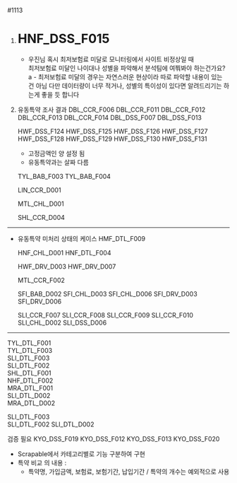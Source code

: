 #1113

1. # HNF_DSS_F015 
	- 우진님 혹시 최저보험료 미달로 모니터링에서 사이트 비정상일 때  
	최저보험료 미달인 나이대나 성별을 파악해서 분석팀에 여쭤봐야 하는건가요?
	a - 최저보험료 미달의 경우는 자연스러운 현상이라 따로 파악할 내용이 있는 건 아님
	다만 데이터량이 너무 적거나, 성별의 특이성이 있다면 알려드리기는 하는게 좋을 듯 합니다


2. 유동특약 조사 결과
	 DBL_CCR_F006 
	 DBL_CCR_F011 
	 DBL_CCR_F012 
	 DBL_CCR_F013 
	 DBL_CCR_F014 
	 DBL_DSS_F007 
	 DBL_DSS_F013  
	
	HWF_DSS_F124
	HWF_DSS_F125
	HWF_DSS_F126
	HWF_DSS_F127
	HWF_DSS_F128
	HWF_DSS_F129
	HWF_DSS_F130
	HWF_DSS_F131
	- 고정금액인 양 설정 됨 
	- 유동특약과는 살짜 다름
	
	TYL_BAB_F003
	TYL_BAB_F004

	LIN_CCR_D001

	MTL_CHL_D001

	SHL_CCR_D004

---

- 유동특약 미처리 상태의 케이스 
	HMF_DTL_F009
	
	HNF_CHL_D001
	HNF_DTL_F004
	
	HWF_DRV_D003
	HWF_DRV_D007
	
	MTL_CCR_F002
	
	SFI_BAB_D002
	SFI_CHL_D003
	SFI_CHL_D006
	SFI_DRV_D003
	SFI_DRV_D006
	
	SLI_CCR_F007
	SLI_CCR_F008
	SLI_CCR_F009
	SLI_CCR_F010
	SLI_CHL_D002
	SLI_DSS_D006

---

TYL_DTL_F001  
TYL_DTL_F003  
SLI_DTL_F003  
SLI_DTL_F002  
SHL_DTL_F001  
NHF_DTL_F002  
MRA_DTL_F001  
SLI_DTL_D002  
MRA_DTL_D002

SLI_DTL_F003  
SLI_DTL_F002
SLI_DTL_D002

검증 필요
KYO_DSS_F019
KYO_DSS_F012
KYO_DSS_F013
KYO_DSS_F020

- Scrapable에서 카테고리별로 기능 구분하여 구현
- 특약 비교 의 내용 : 
	- 특약명, 가입금액, 보험료, 보험기간, 납입기간 / 특약의 개수는 예외적으로 사용